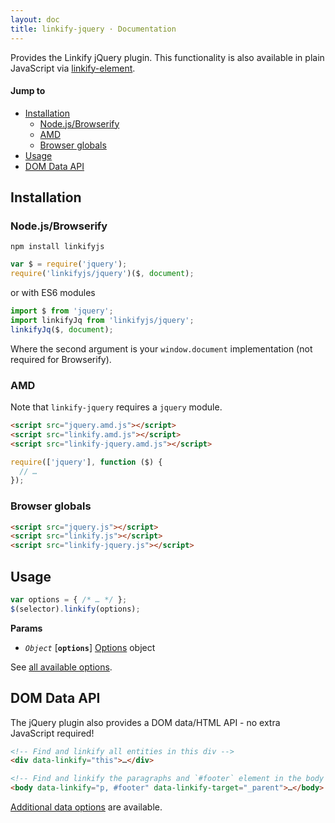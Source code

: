```yaml
---
layout: doc
title: linkify-jquery · Documentation
---
```


Provides the Linkify jQuery plugin. This functionality is also available in plain JavaScript via [linkify-element](linkify-element.html).

#### Jump to

* [Installation](#installation)
  * [Node.js/Browserify](#nodejsbrowserify)
  * [AMD](#amd)
  * [Browser globals](#browser-globals)
* [Usage](#usage)
* [DOM Data API](#dom-data-api)

## Installation

### Node.js/Browserify

```
npm install linkifyjs
```

```js
var $ = require('jquery');
require('linkifyjs/jquery')($, document);
```

or with ES6 modules

```js
import $ from 'jquery';
import linkifyJq from 'linkifyjs/jquery';
linkifyJq($, document);
```

Where the second argument is your `window.document` implementation (not required for Browserify).

### AMD

Note that `linkify-jquery` requires a `jquery` module.

```html
<script src="jquery.amd.js"></script>
<script src="linkify.amd.js"></script>
<script src="linkify-jquery.amd.js"></script>
```

```js
require(['jquery'], function ($) {
  // …
});
```

### Browser globals

```html
<script src="jquery.js"></script>
<script src="linkify.js"></script>
<script src="linkify-jquery.js"></script>
```

## Usage

```js
var options = { /* … */ };
$(selector).linkify(options);
```

**Params**

* _`Object`_ [**`options`**] [Options](options.html) object

See [all available options](options.html).

## DOM Data API

The jQuery plugin also provides a DOM data/HTML API - no extra JavaScript required!

```html
<!-- Find and linkify all entities in this div -->
<div data-linkify="this">…</div>

<!-- Find and linkify the paragraphs and `#footer` element in the body -->
<body data-linkify="p, #footer" data-linkify-target="_parent">…</body>
```

[Additional data options](options.html) are available.
